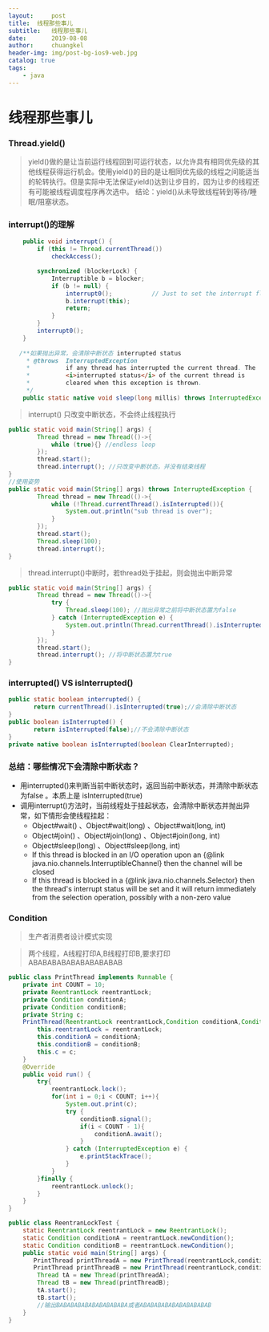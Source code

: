 ```yaml
---
layout:     post
title:	线程那些事儿
subtitle: 	线程那些事儿
date:       2019-08-08
author:     chuangkel
header-img: img/post-bg-ios9-web.jpg
catalog: true
tags:
    - java
---
```


# 线程那些事儿

### Thread.yield()

> yield()做的是让当前运行线程回到可运行状态，以允许具有相同优先级的其他线程获得运行机会。使用yield()的目的是让相同优先级的线程之间能适当的轮转执行。但是实际中无法保证yield()达到让步目的，因为让步的线程还有可能被线程调度程序再次选中。 
> 结论：yield()从未导致线程转到等待/睡眠/阻塞状态。
### interrupt()的理解

```java
    public void interrupt() {
        if (this != Thread.currentThread())
            checkAccess();

        synchronized (blockerLock) {
            Interruptible b = blocker;
            if (b != null) {
                interrupt0();           // Just to set the interrupt flag
                b.interrupt(this);
                return;
            }
        }
        interrupt0();
    }
	
   /**如果抛出异常，会清除中断状态 interrupted status
 	 * @throws  InterruptedException
     *          if any thread has interrupted the current thread. The
     *          <i>interrupted status</i> of the current thread is
     *          cleared when this exception is thrown.
     */
    public static native void sleep(long millis) throws InterruptedException;
```

> interrupt() 只改变中断状态，不会终止线程执行

```java
public static void main(String[] args) {
        Thread thread = new Thread(()->{
            while (true){} //endless loop
        });
        thread.start();
        thread.interrupt(); //只改变中断状态，并没有结束线程
}
//使用姿势
public static void main(String[] args) throws InterruptedException {
        Thread thread = new Thread(()->{
            while (!Thread.currentThread().isInterrupted()){
                System.out.println("sub thread is over");
            }
        });
        thread.start();
        Thread.sleep(100);
        thread.interrupt();
}
```

> thread.interrupt()中断时，若thread处于挂起，则会抛出中断异常

```java
public static void main(String[] args) {
        Thread thread = new Thread(()->{
            try {
                Thread.sleep(100); //抛出异常之前将中断状态置为false
            } catch (InterruptedException e) {
                System.out.println(Thread.currentThread().isInterrupted());
            }
        });
        thread.start();
        thread.interrupt(); //将中断状态置为true
}
```

### interrupted()  **VS**  isInterrupted()

```java
public static boolean interrupted() {
       return currentThread().isInterrupted(true);//会清除中断状态
}
public boolean isInterrupted() {
       return isInterrupted(false);//不会清除中断状态
}
private native boolean isInterrupted(boolean ClearInterrupted);
```

### 总结：哪些情况下会清除中断状态？

* 用interrupted()来判断当前中断状态时，返回当前中断状态，并清除中断状态为false 。本质上是 isInterrupted(true) 
* 调用interrupt()方法时，当前线程处于挂起状态，会清除中断状态并抛出异常，如下情形会使线程挂起：
  * Object#wait() 、Object#wait(long) 、Object#wait(long, int)
  * Object#join() 、Object#join(long) 、Object#join(long, int)
  * Object#sleep(long) 、Object#sleep(long, int)
  * If this thread is blocked in an I/O operation upon an {@link java.nio.channels.InterruptibleChannel} then the channel will be closed
  * If this thread is blocked in a {@link java.nio.channels.Selector} then the thread's interrupt status will be set and it will return immediately from the selection operation, possibly with a non-zero value



### Condition

> 生产者消费者设计模式实现



> 两个线程，A线程打印A,B线程打印B,要求打印ABABABABABABABABABAB

```java
public class PrintThread implements Runnable {
    private int COUNT = 10;
    private ReentrantLock reentrantLock;
    private Condition conditionA;
    private Condition conditionB;
    private String c;
    PrintThread(ReentrantLock reentrantLock,Condition conditionA,Condition conditionB,String c){
        this.reentrantLock = reentrantLock;
        this.conditionA = conditionA;
        this.conditionB = conditionB;
        this.c = c;
    }
    @Override
    public void run() {
        try{
            reentrantLock.lock();
            for(int i = 0;i < COUNT; i++){
                System.out.print(c);
                try {
                    conditionB.signal();
                    if(i < COUNT - 1){
                        conditionA.await();
                    }
                } catch (InterruptedException e) {
                    e.printStackTrace();
                }
            }
        }finally {
            reentrantLock.unlock();
        }
    }
}

public class ReentranLockTest {
    static ReentrantLock reentrantLock = new ReentrantLock();
    static Condition conditionA = reentrantLock.newCondition();
    static Condition conditionB = reentrantLock.newCondition();
    public static void main(String[] args) {
       PrintThread printThreadA = new PrintThread(reentrantLock,conditionA,conditionB,"A");
       PrintThread printThreadB = new PrintThread(reentrantLock,conditionB,conditionA,"B");
        Thread tA = new Thread(printThreadA);
        Thread tB = new Thread(printThreadB);
        tA.start();
        tB.start();
        //输出BABABABABABABABABABA或者ABABABABABABABABABAB
    }
}
```